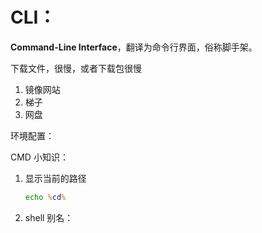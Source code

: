 # CLI：

**Command-Line Interface**，翻译为命令行界面，俗称脚手架。

下载文件，很慢，或者下载包很慢

1. 镜像网站
2. 梯子
3. 网盘







环境配置：





CMD 小知识：

1. 显示当前的路径 
   
   ```cmd
   echo %cd%
   ```

2. shell 别名：



```cmd


```